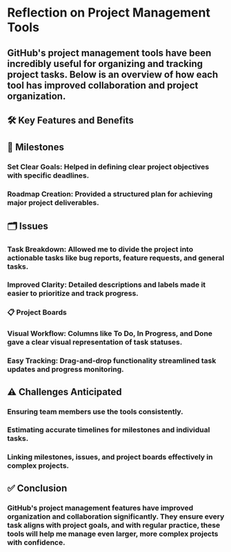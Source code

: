 # Reflection on Project Management Tools
## GitHub's project management tools have been incredibly useful for organizing and tracking project tasks. Below is an overview of how each tool has improved collaboration and project organization.

##  🛠️ Key Features and Benefits
## 📌 Milestones
### Set Clear Goals: Helped in defining clear project objectives with specific deadlines.
### Roadmap Creation: Provided a structured plan for achieving major project deliverables.
## 🗂️ Issues
### Task Breakdown: Allowed me to divide the project into actionable tasks like bug reports, feature requests, and general tasks.
### Improved Clarity: Detailed descriptions and labels made it easier to prioritize and track progress.
### 📋 Project Boards
### Visual Workflow: Columns like To Do, In Progress, and Done gave a clear visual representation of task statuses.
### Easy Tracking: Drag-and-drop functionality streamlined task updates and progress monitoring.
## ⚠️ Challenges Anticipated
### Ensuring team members use the tools consistently.
### Estimating accurate timelines for milestones and individual tasks.
### Linking milestones, issues, and project boards effectively in complex projects.
## ✅ Conclusion
### GitHub's project management features have improved organization and collaboration significantly. They ensure every task aligns with project goals, and with regular practice, these tools will help me manage even larger, more complex projects with confidence.


